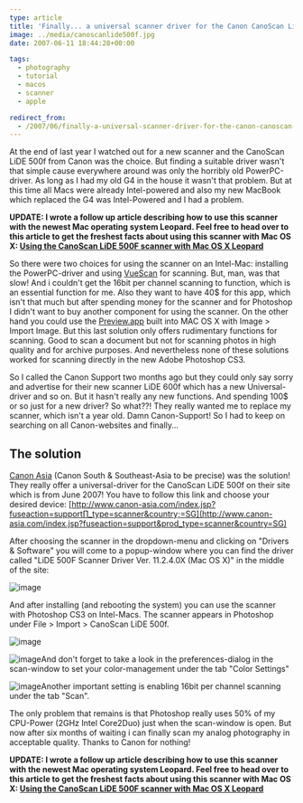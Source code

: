 ```yaml
---
type: article
title: 'Finally... a universal scanner driver for the Canon CanoScan LiDE 500F for Intel Macs'
image: ../media/canoscanlide500f.jpg
date: 2007-06-11 18:44:28+00:00

tags:
  - photography
  - tutorial
  - macos
  - scanner
  - apple

redirect_from:
  - /2007/06/finally-a-universal-scanner-driver-for-the-canon-canoscan-lide-500f-for-intel-macs/
---
```


At the end of last year I watched out for a new scanner and the CanoScan LiDE 500f from Canon was the choice. But finding a suitable driver wasn't that simple cause everywhere around was only the horribly old PowerPC-driver. As long as I had my old G4 in the house it wasn't that problem. But at this time all Macs were already Intel-powered and also my new MacBook which replaced the G4 was Intel-Powered and I had a problem.

**UPDATE: I wrote a follow up article describing how to use this scanner with the newest Mac operating system Leopard. Feel free to head over to this article to get the freshest facts about using this scanner with Mac OS X:
[Using the CanoScan LiDE 500F scanner with Mac OS X Leopard](/using-the-canoscan-lide-500f-with-mac-os-x-leopard/)**

So there were two choices for using the scanner on an Intel-Mac: installing the PowerPC-driver and using [VueScan](http://www.hamrick.com/) for scanning. But, man, was that slow! And i couldn't get the 16bit per channel scanning to function, which is an essential function for me. Also they want to have 40\$ for this app, which isn't that much but after spending money for the scanner and for Photoshop I didn't want to buy another component for using the scanner. On the other hand you could use the [Preview.app](http://www.apple.com/macosx/features/pdf/) built into MAC OS X with Image > Import Image. But this last solution only offers rudimentary functions for scanning. Good to scan a document but not for scanning photos in high quality and for archive purposes. And nevertheless none of these solutions worked for scanning directly in the new Adobe Photoshop CS3.

So I called the Canon Support two months ago but they could only say sorry and advertise for their new scanner LiDE 600f which has a new Universal-driver and so on. But it hasn't really any new functions. And spending 100\$ or so just for a new driver? So what??! They really wanted me to replace my scanner, which isn't a year old. Damn Canon-Support! So I had to keep on searching on all Canon-websites and finally...

## The solution

[Canon Asia](http://www.canon-asia.com/) (Canon South & Southeast-Asia to be precise) was the solution! They really offer a universal-driver for the CanoScan LiDE 500f on their site which is from June 2007! You have to follow this link and choose your desired device:
[http://www.canon-asia.com/index.jsp?fuseaction=support∏_type=scanner&country;=SG](http://www.canon-asia.com/index.jsp?fuseaction=support&prod_type=scanner&country=SG)

After choosing the scanner in the dropdown-menu and clicking on "Drivers & Software" you will come to a popup-window where you can find the driver called "LiDE 500F Scanner Driver Ver. 11.2.4.0X (Mac OS X)" in the middle of the site:

![image](../media/canon1.png)

And after installing (and rebooting the system) you can use the scanner with Photoshop CS3 on Intel-Macs. The scanner appears in Photoshop under File > Import > CanoScan LiDE 500f.

![image](../media/canon2.png)

![image](../media/canon3.png)And don't forget to take a look in the preferences-dialog in the scan-window to set your color-management under the tab "Color Settings"

![image](../media/canon4.png)Another important setting is enabling 16bit per channel scanning under the tab "Scan".

The only problem that remains is that Photoshop really uses 50% of my CPU-Power (2GHz Intel Core2Duo) just when the scan-window is open. But now after six months of waiting i can finally scan my analog photography in acceptable quality. Thanks to Canon for nothing!

**UPDATE: I wrote a follow up article describing how to use this scanner with the newest Mac operating system Leopard. Feel free to head over to this article to get the freshest facts about using this scanner with Mac OS X:
[Using the CanoScan LiDE 500F scanner with Mac OS X Leopard](/using-the-canoscan-lide-500f-with-mac-os-x-leopard/)**
